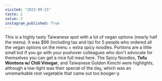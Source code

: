 ```yaml
---
visited: "2022-09-21"
taste: 2
value: 2
instagram_published: True
---
```


This is a highly tasty Taiwanese spot with a lot of vegan options (nearly half the menu). It was $96 (including tax and tip) for 5 people who ordered all the vegan options on the menu + extra spicy noodles. Portions are a little small but if you go with your pushover colleagues who don't advocate for themselves you can get a nice full meal here. The Spicy Noodles, **Tofu Wontons w/ Chili Vinegar**, and Taiwanese Golden Kimchi were highlights, although a low-light was their special of the day, which was an unremarkable root vegetable that came out too booger-y. 